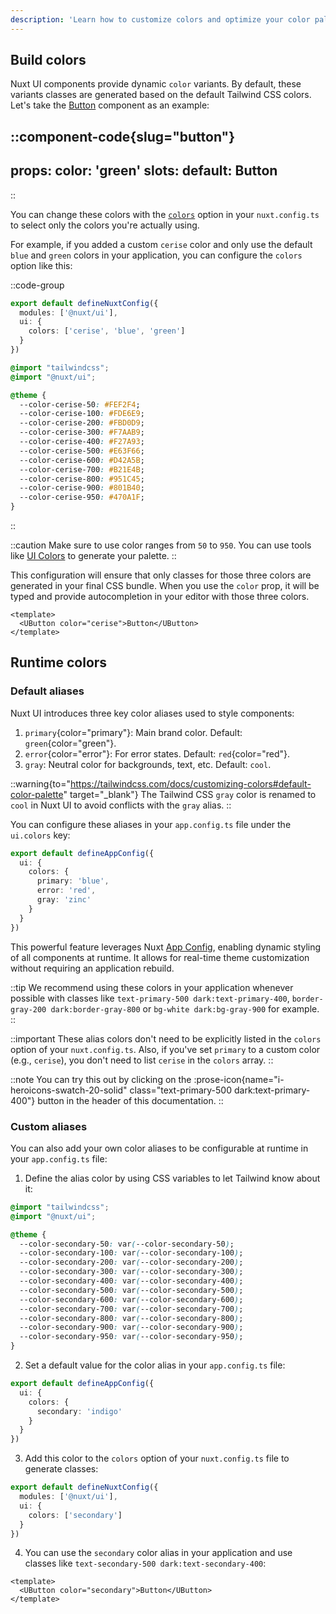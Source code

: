 ```yaml
---
description: 'Learn how to customize colors and optimize your color palette for Nuxt UI components.'
---
```


## Build colors

Nuxt UI components provide dynamic `color` variants. By default, these variants classes are generated based on the default Tailwind CSS colors. Let's take the [Button](/components/button) component as an example:

::component-code{slug="button"}
---
props:
  color: 'green'
slots:
  default: Button
---
::

You can change these colors with the [`colors`](/getting-started/installation#colors) option in your `nuxt.config.ts` to select only the colors you're actually using.

For example, if you added a custom `cerise` color and only use the default `blue` and `green` colors in your application, you can configure the `colors` option like this:

::code-group

```ts [nuxt.config.ts]
export default defineNuxtConfig({
  modules: ['@nuxt/ui'],
  ui: {
    colors: ['cerise', 'blue', 'green']
  }
})
```

```css [main.css]
@import "tailwindcss";
@import "@nuxt/ui";

@theme {
  --color-cerise-50: #FEF2F4;
  --color-cerise-100: #FDE6E9;
  --color-cerise-200: #FBD0D9;
  --color-cerise-300: #F7AAB9;
  --color-cerise-400: #F27A93;
  --color-cerise-500: #E63F66;
  --color-cerise-600: #D42A5B;
  --color-cerise-700: #B21E4B;
  --color-cerise-800: #951C45;
  --color-cerise-900: #801B40;
  --color-cerise-950: #470A1F;
}
```
::

::caution
Make sure to use color ranges from `50` to `950`. You can use tools like [UI Colors](https://uicolors.app/) to generate your palette.
::

This configuration will ensure that only classes for those three colors are generated in your final CSS bundle. When you use the `color` prop, it will be typed and provide autocompletion in your editor with those three colors.

```vue
<template>
  <UButton color="cerise">Button</UButton>
</template>
```

## Runtime colors

### Default aliases

Nuxt UI introduces three key color aliases used to style components:

1. `primary`{color="primary"}: Main brand color. Default: `green`{color="green"}.
2. `error`{color="error"}: For error states. Default: `red`{color="red"}.
3. `gray`: Neutral color for backgrounds, text, etc. Default: `cool`.

::warning{to="https://tailwindcss.com/docs/customizing-colors#default-color-palette" target="_blank"}
The Tailwind CSS `gray` color is renamed to `cool` in Nuxt UI to avoid conflicts with the `gray` alias.
::

You can configure these aliases in your `app.config.ts` file under the `ui.colors` key:

```ts [app.config.ts]
export default defineAppConfig({
  ui: {
    colors: {
      primary: 'blue',
      error: 'red',
      gray: 'zinc'
    }
  }
})
```

This powerful feature leverages Nuxt [App Config](https://nuxt.com/docs/guide/directory-structure/app-config#app-config-file), enabling dynamic styling of all components at runtime. It allows for real-time theme customization without requiring an application rebuild.

::tip
We recommend using these colors in your application whenever possible with classes like `text-primary-500 dark:text-primary-400`, `border-gray-200 dark:border-gray-800` or `bg-white dark:bg-gray-900` for example.
::

::important
These alias colors don't need to be explicitly listed in the `colors` option of your `nuxt.config.ts`. Also, if you've set `primary` to a custom color (e.g., `cerise`), you don't need to list `cerise` in the `colors` array.
::

::note
You can try this out by clicking on the :prose-icon{name="i-heroicons-swatch-20-solid" class="text-primary-500 dark:text-primary-400"} button in the header of this documentation.
::

### Custom aliases

You can also add your own color aliases to be configurable at runtime in your `app.config.ts` file:

1. Define the alias color by using CSS variables to let Tailwind know about it:

```css [main.css]
@import "tailwindcss";
@import "@nuxt/ui";

@theme {
  --color-secondary-50: var(--color-secondary-50);
  --color-secondary-100: var(--color-secondary-100);
  --color-secondary-200: var(--color-secondary-200);
  --color-secondary-300: var(--color-secondary-300);
  --color-secondary-400: var(--color-secondary-400);
  --color-secondary-500: var(--color-secondary-500);
  --color-secondary-600: var(--color-secondary-600);
  --color-secondary-700: var(--color-secondary-700);
  --color-secondary-800: var(--color-secondary-800);
  --color-secondary-900: var(--color-secondary-900);
  --color-secondary-950: var(--color-secondary-950);
}
```

2. Set a default value for the color alias in your `app.config.ts` file:

```ts [app.config.ts]
export default defineAppConfig({
  ui: {
    colors: {
      secondary: 'indigo'
    }
  }
})
```

3. Add this color to the `colors` option of your `nuxt.config.ts` file to generate classes:

```ts [nuxt.config.ts]
export default defineNuxtConfig({
  modules: ['@nuxt/ui'],
  ui: {
    colors: ['secondary']
  }
})
```

4. You can use the `secondary` color alias in your application and use classes like `text-secondary-500 dark:text-secondary-400`:

```vue
<template>
  <UButton color="secondary">Button</UButton>
</template>
```
